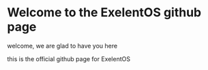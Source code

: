 # Welcome to the ExelentOS github page

welcome, we are glad to have you here

this is the official github page for ExelentOS